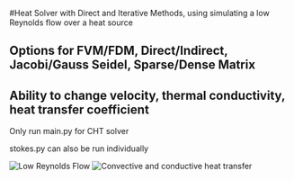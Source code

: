 #Heat Solver with Direct and Iterative Methods, using simulating a low Reynolds flow over a heat source
## Options for FVM/FDM, Direct/Indirect, Jacobi/Gauss Seidel, Sparse/Dense Matrix
## Ability to change velocity, thermal conductivity, heat transfer coefficient

Only run main.py for CHT solver

stokes.py can also be run individually

![Low Reynolds Flow](https://github.com/user-attachments/assets/1a29dd9b-5c0a-4f67-b4d3-a94bdc54fc96)
![Convective and conductive heat transfer](https://github.com/user-attachments/assets/89569e13-f9d0-4ae3-8e4d-b60a188949d5)
